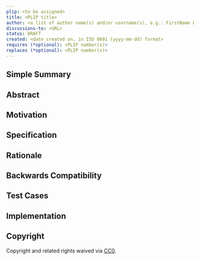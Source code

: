 ```yaml
---
plip: <to be assigned>
title: <PLIP title>
author: <a list of author name(s) and/or username(s), e.g.: FirstName LastName (@GitHubUsername), FirstName (@GitHubUsername) and GitHubUsername (@GitHubUsername)>
discussions-to: <URL>
status: DRAFT
created: <date created on, in ISO 8601 (yyyy-mm-dd) format>
requires (*optional): <PLIP number(s)>
replaces (*optional): <PLIP number(s)>
---
```


<!--
You can leave these HTML comments in your merged PLIP and delete the visible duplicate text guides.
HTML comments will not appear in your PLIP and may be helpful to refer to if you edit it again.
-->

<!--
This is the suggested template for new EIs. Note that an EIP number will be assigned by an editor. When opening a pull request to submit your PLIP, please use an abbreviated title in the filename, `plip-draft_title_abbrev.md`. Your title should be 44 characters or less.
-->

## Simple Summary
<!--
"If you can't explain it simply, you don't understand it well enough."
Provide a simplified and layman-accessible explanation of the PLIP.
-->

## Abstract
<!--
A short (~200 word) description of the technical issue being addressed.
-->

## Motivation
<!--
The motivation is critical for PLIPs. Your motivation should clearly explain why the existing protocol specification is inadequate to address the problem that the PLIP solves. PLIP submissions without sufficient motivation may be rejected outright.
-->

## Specification
<!--
The technical specification should describe the syntax and semantics of any new feature. 
-->

## Rationale
<!--
The rationale fleshes out the specification by describing what motivated the design and why particular design decisions were made. It should describe alternate designs that were considered and related work, e.g. how the feature is supported in other languages. The rationale may also provide evidence of consensus within the community, and should discuss important objections or concerns raised during discussion.
-->

## Backwards Compatibility
<!--
All PLIPs that introduce backwards incompatibilities must include a section describing these incompatibilities and their severity. The PLIP must explain how the author proposes to deal with these incompatibilities. PLIP submissions without a sufficient backwards compatibility treatise may be rejected outright.
-->

## Test Cases
<!--
Test cases for an implementation are mandatory for PLIPs that are affecting consensus changes. Other PLIPs can choose to include links to test cases if applicable.
-->

## Implementation
<!--
The implementations must be completed before any PLIP is given status "Final", but it need not be completed before the PLIP is accepted. While there is merit to the approach of reaching consensus on the specification and rationale before writing code, the principle of "rough consensus and running code" is still useful when it comes to resolving many discussions of API details.
-->

## Copyright
Copyright and related rights waived via [CC0](https://creativecommons.org/publicdomain/zero/1.0/).
